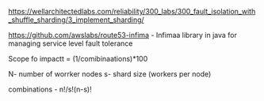 https://wellarchitectedlabs.com/reliability/300_labs/300_fault_isolation_with_shuffle_sharding/3_implement_sharding/

https://github.com/awslabs/route53-infima  - Infimaa library in java for managing service level fault tolerance

Scope fo impactt = (1/comibinaations)*100


N- number of worrker nodes
s- shard size (workers per node)

combinations - n!/s!(n-s)!